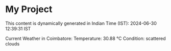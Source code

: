 # My Project

This content is dynamically generated in Indian Time (IST): 2024-06-30 12:39:31 IST


Current Weather in Coimbatore:
Temperature: 30.88 °C
Condition: scattered clouds
